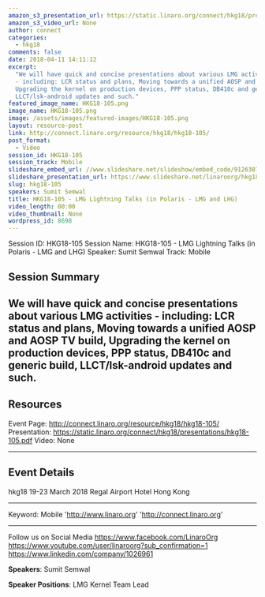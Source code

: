```yaml
---
amazon_s3_presentation_url: https://static.linaro.org/connect/hkg18/presentations/hkg18-105.pdf
amazon_s3_video_url: None
author: connect
categories:
  - hkg18
comments: false
date: 2018-04-11 14:11:12
excerpt:
  "We will have quick and concise presentations about various LMG activities
  - including: LCR status and plans, Moving towards a unified AOSP and AOSP TV build,
  Upgrading the kernel on production devices, PPP status, DB410c and generic build,
  LLCT/lsk-android updates and such."
featured_image_name: HKG18-105.png
image_name: HKG18-105.png
image: /assets/images/featured-images/HKG18-105.png
layout: resource-post
link: http://connect.linaro.org/resource/hkg18/hkg18-105/
post_format:
  - Video
session_id: HKG18-105
session_track: Mobile
slideshare_embed_url: //www.slideshare.net/slideshow/embed_code/91263878
slideshare_presentation_url: https://www.slideshare.net/linaroorg/hkg18105-lmg-lightning-talks
slug: hkg18-105
speakers: Sumit Semwal
title: HKG18-105 - LMG Lightning Talks (in Polaris - LMG and LHG)
video_length: 00:00
video_thumbnail: None
wordpress_id: 8698
---
```


Session ID: HKG18-105
Session Name: HKG18-105 - LMG Lightning Talks (in Polaris - LMG and LHG)
Speaker: Sumit Semwal
Track: Mobile

## Session Summary

## We will have quick and concise presentations about various LMG activities - including: LCR status and plans, Moving towards a unified AOSP and AOSP TV build, Upgrading the kernel on production devices, PPP status, DB410c and generic build, LLCT/lsk-android updates and such.

## Resources

Event Page: http://connect.linaro.org/resource/hkg18/hkg18-105/
Presentation: https://static.linaro.org/connect/hkg18/presentations/hkg18-105.pdf
Video: None

---

## Event Details

hkg18
19-23 March 2018
Regal Airport Hotel Hong Kong

---

Keyword: Mobile
'http://www.linaro.org'
'http://connect.linaro.org'

---

Follow us on Social Media
https://www.facebook.com/LinaroOrg
https://www.youtube.com/user/linaroorg?sub_confirmation=1
https://www.linkedin.com/company/1026961

**Speakers**: Sumit Semwal

**Speaker Positions**: LMG Kernel Team Lead
